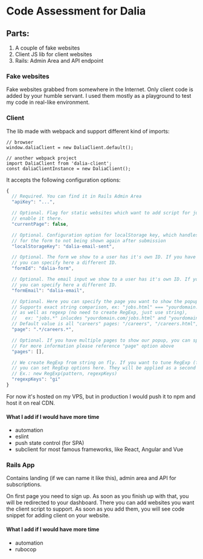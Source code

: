 # Code Assessment for Dalia

## Parts:

1. A couple of fake websites
2. Client JS lib for client websites
3. Rails: Admin Area and API endpoint

### Fake websites

Fake websites grabbed from somewhere in the Internet. Only client code is added by your humble servant.
I used them mostly as a playground to test my code in real-like environment.

### Client

The lib made with webpack and support different kind of imports:

```
// browser
window.daliaClient = new DaliaClient.default();

// another webpack project
import DaliaClient from 'dalia-client';
const daliaClientInstance = new DaliaClient();
```

It accepts the following configuration options:

```js
{
  // Required. You can find it in Rails Admin Area
  "apiKey": "...",

  // Optional. Flag for static websites which want to add script for just one page and immediately
  // enable it there.
  "currentPage": false,

  // Optional. Configuration option for localStorage key, which handles check
  // for the form to not being shown again after submission
  "localStorageKey": "dalia-email-sent",

  // Optional. The form we show to a user has it's own ID. If you have the same ID on your website,
  // you can specify here a different ID.
  "formId": "dalia-form",

  // Optional. The email input we show to a user has it's own ID. If you have the same ID on your website,
  // you can specify here a different ID.
  "formEmail": "dalia-email",

  // Optional. Here you can specify the page you want to show the popup.
  // Supports exact string comparison, ex: "jobs.html" === "yourdomain.com/jobs.html"
  // as well as regexp (no need to create RegExp, just use string),
  //   ex: "jobs.*" inlucdes "yourdomain.com/jobs.html" and "yourdomain.com/jobs.php"
  // Default value is all "careers" pages: "/careers", "/careers.html", "/careers.php"
  "page": ".*/careers.*",

  // Optional. If you have multiple pages to show our popup, you can specify it with this key via an array.
  // For more information please reference "page" option above
  "pages": [],

  // We create RegExp from string on fly. If you want to tune RegExp (for example, make it case sensitive),
  // you can set RegExp options here. They will be applied as a second argument to RegExp contructor.
  // Ex.: new RegExp(pattern, regexpKeys)
  "regexpKeys": "gi"
}
```

For now it's hosted on my VPS, but in production I would push it to npm and host it on real CDN.

#### What I add if I would have more time

- automation
- eslint
- push state control (for SPA)
- subclient for most famous frameworks, like React, Angular and Vue

### Rails App

Contains landing (if we can name it like this), admin area and API for subscriptions. 

On first page you need to sign up. As soon as you finish up with that, you will be redirected to your dashboard.
There you can add websites you want the client script to support. As soon as you add them, you will see code snippet
for adding client on your website.

#### What I add if I would have more time

- automation
- rubocop
